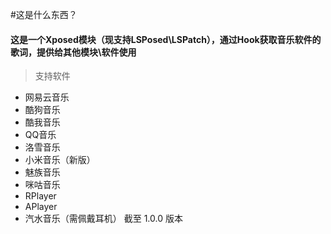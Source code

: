 #这是什么东西？
#### 这是一个Xposed模块（现支持LSPosed\LSPatch），通过Hook获取音乐软件的歌词，提供给其他模块\软件使用

> 支持软件

- 网易云音乐
- 酷狗音乐
- 酷我音乐
- QQ音乐
- 洛雪音乐
- 小米音乐（新版）
- 魅族音乐
- 咪咕音乐
- RPlayer
- APlayer
- 汽水音乐（需佩戴耳机）
  截至 1.0.0 版本